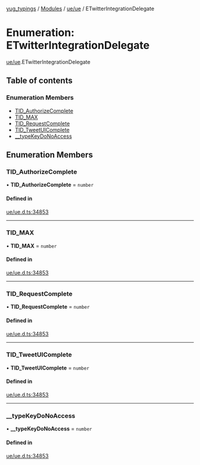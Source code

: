 [yug_typings](../README.md) / [Modules](../modules.md) / [ue/ue](../modules/ue_ue.md) / ETwitterIntegrationDelegate

# Enumeration: ETwitterIntegrationDelegate

[ue/ue](../modules/ue_ue.md).ETwitterIntegrationDelegate

## Table of contents

### Enumeration Members

- [TID\_AuthorizeComplete](ue_ue.ETwitterIntegrationDelegate.md#tid_authorizecomplete)
- [TID\_MAX](ue_ue.ETwitterIntegrationDelegate.md#tid_max)
- [TID\_RequestComplete](ue_ue.ETwitterIntegrationDelegate.md#tid_requestcomplete)
- [TID\_TweetUIComplete](ue_ue.ETwitterIntegrationDelegate.md#tid_tweetuicomplete)
- [\_\_typeKeyDoNoAccess](ue_ue.ETwitterIntegrationDelegate.md#__typekeydonoaccess)

## Enumeration Members

### TID\_AuthorizeComplete

• **TID\_AuthorizeComplete** = `number`

#### Defined in

[ue/ue.d.ts:34853](https://github.com/YugMetaverse/yug_typings/blob/25cad34/ue/ue.d.ts#L34853)

___

### TID\_MAX

• **TID\_MAX** = `number`

#### Defined in

[ue/ue.d.ts:34853](https://github.com/YugMetaverse/yug_typings/blob/25cad34/ue/ue.d.ts#L34853)

___

### TID\_RequestComplete

• **TID\_RequestComplete** = `number`

#### Defined in

[ue/ue.d.ts:34853](https://github.com/YugMetaverse/yug_typings/blob/25cad34/ue/ue.d.ts#L34853)

___

### TID\_TweetUIComplete

• **TID\_TweetUIComplete** = `number`

#### Defined in

[ue/ue.d.ts:34853](https://github.com/YugMetaverse/yug_typings/blob/25cad34/ue/ue.d.ts#L34853)

___

### \_\_typeKeyDoNoAccess

• **\_\_typeKeyDoNoAccess** = `number`

#### Defined in

[ue/ue.d.ts:34853](https://github.com/YugMetaverse/yug_typings/blob/25cad34/ue/ue.d.ts#L34853)
